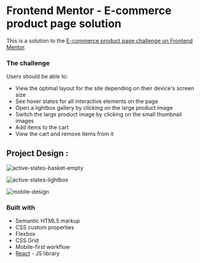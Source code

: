 # Frontend Mentor - E-commerce product page solution

This is a solution to the [E-commerce product page challenge on Frontend Mentor](https://www.frontendmentor.io/challenges/ecommerce-product-page-UPsZ9MJp6).

### The challenge

Users should be able to:

- View the optimal layout for the site depending on their device's screen size
- See hover states for all interactive elements on the page
- Open a lightbox gallery by clicking on the large product image
- Switch the large product image by clicking on the small thumbnail images
- Add items to the cart
- View the cart and remove items from it

## Project Design :
![active-states-basket-empty](https://user-images.githubusercontent.com/17516496/205379467-6ebff8bc-f584-41f6-a448-881717d6d961.jpg)

![active-states-lightbox](https://user-images.githubusercontent.com/17516496/205379511-0056c2e2-e621-4aba-92cd-23632a3e62c8.jpg)

![mobile-design](https://user-images.githubusercontent.com/17516496/205379538-9560fef8-86a1-4057-b2bc-0a3da8c643a5.jpg)

### Built with
- Semantic HTML5 markup
- CSS custom properties
- Flexbox
- CSS Grid
- Mobile-first workflow
- [React](https://reactjs.org/) - JS library

